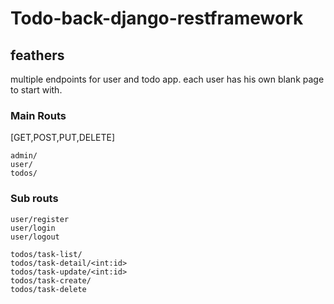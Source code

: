 # Todo-back-django-restframework

## feathers 
multiple endpoints for user and todo app.
each user has his own blank page to start with. 

### Main Routs 

[GET,POST,PUT,DELETE]
```
admin/
user/
todos/
```

### Sub routs

```
user/register
user/login
user/logout
```

```
todos/task-list/
todos/task-detail/<int:id>
todos/task-update/<int:id>
todos/task-create/
todos/task-delete
```
